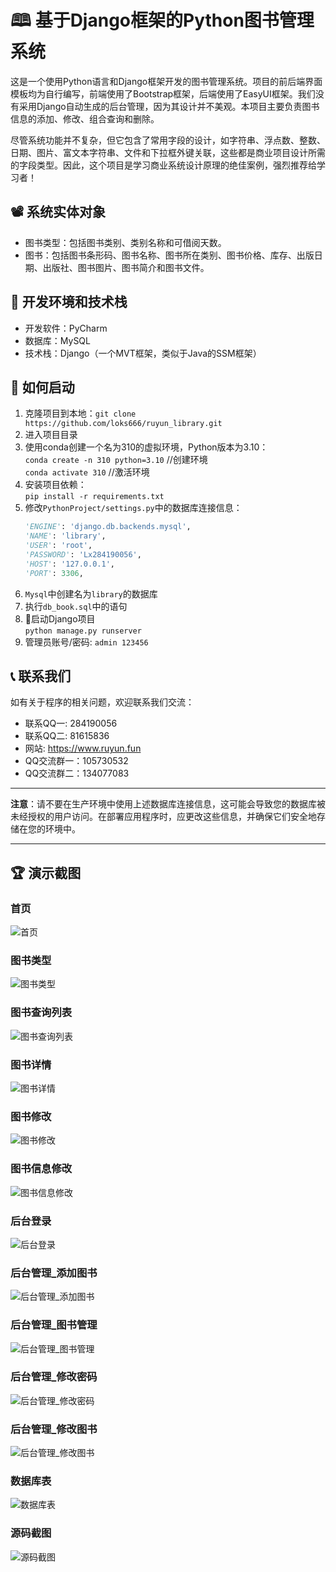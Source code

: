 # 🕮 基于Django框架的Python图书管理系统

这是一个使用Python语言和Django框架开发的图书管理系统。项目的前后端界面模板均为自行编写，前端使用了Bootstrap框架，后端使用了EasyUI框架。我们没有采用Django自动生成的后台管理，因为其设计并不美观。本项目主要负责图书信息的添加、修改、组合查询和删除。

尽管系统功能并不复杂，但它包含了常用字段的设计，如字符串、浮点数、整数、日期、图片、富文本字符串、文件和下拉框外键关联，这些都是商业项目设计所需的字段类型。因此，这个项目是学习商业系统设计原理的绝佳案例，强烈推荐给学习者！

## 📽 系统实体对象
- 图书类型：包括图书类别、类别名称和可借阅天数。
- 图书：包括图书条形码、图书名称、图书所在类别、图书价格、库存、出版日期、出版社、图书图片、图书简介和图书文件。

## 🔧 开发环境和技术栈
- 开发软件：PyCharm
- 数据库：MySQL
- 技术栈：Django（一个MVT框架，类似于Java的SSM框架）

## 🚀 如何启动
1. 克隆项目到本地：`git clone https://github.com/loks666/ruyun_library.git`
2. 进入项目目录
3. 使用conda创建一个名为310的虚拟环境，Python版本为3.10：  
   `conda create -n 310 python=3.10` //创建环境  
   `conda activate 310` //激活环境
4. 安装项目依赖：  
   `pip install -r requirements.txt`
5. 修改`PythonProject/settings.py`中的数据库连接信息：
    ```python
    'ENGINE': 'django.db.backends.mysql',
    'NAME': 'library',
    'USER': 'root',
    'PASSWORD': 'Lx284190056',
    'HOST': '127.0.0.1',
    'PORT': 3306,
    ```
6. `Mysql`中创建名为`library`的数据库
7. 执行`db_book.sql`中的语句
8. 🥳启动Django项目  
   `python manage.py runserver`
9. 管理员账号/密码: `admin 123456`

## 📞 联系我们
如有关于程序的相关问题，欢迎联系我们交流： 
- 联系QQ一: 284190056
- 联系QQ二: 81615836
- 网站: https://www.ruyun.fun
- QQ交流群一：105730532
- QQ交流群二：134077083

---

**注意**：请不要在生产环境中使用上述数据库连接信息，这可能会导致您的数据库被未经授权的用户访问。在部署应用程序时，应更改这些信息，并确保它们安全地存储在您的环境中。

---
## 🏆 演示截图

### 首页
![首页](/项目截图/1首页.jpg)

### 图书类型
![图书类型](/项目截图/2图书类型.png)

### 图书查询列表
![图书查询列表](/项目截图/3图书查询列表.png)

### 图书详情
![图书详情](/项目截图/4图书详情.png)

### 图书修改
![图书修改](/项目截图/5图书修改.png)

### 图书信息修改
![图书信息修改](/项目截图/6图书信息修改.png)

### 后台登录
![后台登录](/项目截图/7后台登录.png)

### 后台管理_添加图书
![后台管理_添加图书](/项目截图/8后台管理_添加图书.png)

### 后台管理_图书管理
![后台管理_图书管理](/项目截图/9后台管理_图书管理.png)

### 后台管理_修改密码
![后台管理_修改密码](/项目截图/10后台管理_修改密码.png)

### 后台管理_修改图书
![后台管理_修改图书](/项目截图/11后台管理_修改图书.png)

### 数据库表
![数据库表](/项目截图/12数据库表.png)

### 源码截图
![源码截图](/项目截图/13源码截图.png)



